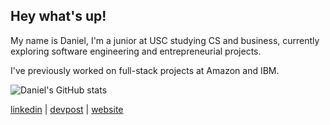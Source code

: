 ## Hey what's up!

My name is Daniel, I'm a junior at USC studying CS and business, currently exploring software engineering and entrepreneurial projects. 

I've previously worked on full-stack projects at Amazon and IBM.

![Daniel's GitHub stats](https://github-readme-stats-rouge-kappa-11.vercel.app/api?username=danielgao20&show_icons=true&theme=transparent&hide_rank=true&include_all_commits=true)

<a href="https://www.linkedin.com/in/danielgao20">linkedin</a> | <a href="https://devpost.com/danielgao20">devpost</a> | <a href="https://danielgao.vercel.app/">website</a>
